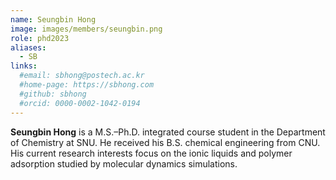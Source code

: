 ```yaml
---
name: Seungbin Hong
image: images/members/seungbin.png
role: phd2023
aliases:
  - SB
links: 
  #email: sbhong@postech.ac.kr
  #home-page: https://sbhong.com
  #github: sbhong
  #orcid: 0000-0002-1042-0194
---
```


**Seungbin Hong** is a M.S.–Ph.D. integrated course student in the Department of Chemistry at SNU. He received his B.S. chemical engineering from CNU. His current research interests focus on the ionic liquids and polymer adsorption studied by molecular dynamics simulations.
